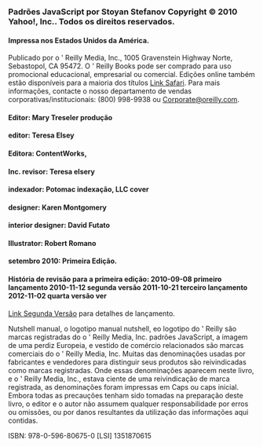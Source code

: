 ### Padrões JavaScript por Stoyan Stefanov Copyright © 2010 Yahoo!, Inc.. Todos os direitos reservados.
#### Impressa nos Estados Unidos da América.
Publicado por o ' Reilly Media, Inc., 1005 Gravenstein Highway Norte, Sebastopol, CA 95472.
O ' Reilly Books pode ser comprado para uso promocional educacional, empresarial ou comercial. Edições online também estão disponíveis para a maioria dos títulos 
[Link Safari](http://My.safaribooksonline.com). Para mais informações, contacte o nosso departamento de vendas corporativas/institucionais: (800) 998-9938 ou Corporate@oreilly.com.
#### Editor: Mary Treseler produção 
#### editor: Teresa Elsey 
#### Editora: ContentWorks, 
#### Inc. revisor: Teresa elsery 
#### indexador: Potomac indexação, LLC cover 
#### designer: Karen Montgomery 
#### interior designer: David Futato 
#### Illustrator: Robert Romano 
#### setembro 2010: Primeira Edição.
#### História de revisão para a primeira edição: 2010-09-08 primeiro lançamento 2010-11-12 segunda versão 2011-10-21 terceiro lançamento 2012-11-02 quarta versão ver 

[Link Segunda Versão](http://oreilly.com/Catalog/errata.CSP?ISBN=978059680675) para detalhes de lançamento.

Nutshell manual, o logotipo manual nutshell, eo logotipo do ' Reilly são marcas registradas do o ' Reilly Media, Inc. padrões JavaScript, a imagem de uma perdiz Europeia, e vestido de comércio relacionados são marcas comerciais do o ' Reilly Media, Inc.
Muitas das denominações usadas por fabricantes e vendedores para distinguir seus produtos são reivindicadas como marcas registradas. Onde essas denominações aparecem neste livro, e o ' Reilly Media, Inc., estava ciente de uma reivindicação de marca registrada, as denominações foram impressas em Caps ou caps inicial.
Embora todas as precauções tenham sido tomadas na preparação deste livro, o editor e o autor não assumem qualquer responsabilidade por erros ou omissões, ou por danos resultantes da utilização das informações aqui contidas.  

ISBN: 978-0-596-80675-0
[LSI]
1351870615